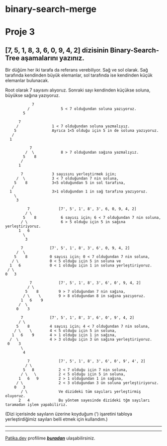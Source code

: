 # binary-search-merge

# Proje 3
## [7, 5, 1, 8, 3, 6, 0, 9, 4, 2] dizisinin Binary-Search-Tree aşamalarını yazınız.

Bir düğüm her iki tarafa da referans verebiliyor. Sağ ve sol olarak. Sağ tarafında kendinden büyük elemanlar, sol tarafında ise kendinden küçük elemanlar bulunacak.

Root olarak 7 sayısını alıyoruz. Sonraki sayı kendinden küçükse soluna, büyükse sağına yazıyoruz.

```
            7
          /              5 < 7 olduğundan soluna yazıyoruz.
        5
```
          7
         /               1 < 7 olduğundan soluna yazmalıyız.
        5                Ayrıca 1<5 olduğu için 5 in de soluna yazıyoruz.
       / 
      1
```
           7
         /  \            8 > 7 olduğundan sağına yazmalıyız.
        5    8          
       / 
      1
```                        
           7             3 sayısını yerleştirmek için;
         /  \            3 < 7 olduğundan 7 nin soluna, 
        5    8           3<5 olduğundan 5 in sol tarafına,
       /               
      1                  3>1 olduğundan 1 in sağ tarafına yazıyoruz.
        \                   
         3              
```
          7             [7', 5', 1', 8', 3', 6, 0, 9, 4, 2]
         / \           
        5    8           6 sayısı için; 6 < 7 olduğundan 7 nin soluna,
       / \               6 > 5 olduğu için 5 in sağına yerleştiriyoruz.
      1   6     
        \
         3
```
           7            [7', 5', 1', 8', 3', 6', 0, 9, 4, 2]
         /  \           
        5    8          0 sayısı için; 0 < 7 olduğundan 7 nin soluna,
       / \              0 < 5 olduğu için 5 in soluna ve 
      1   6             0 < 1 olduğu için 1 in soluna yerleştiriyoruz.
     / \
    0   3
```
           7            [7', 5', 1', 8', 3', 6', 0', 9, 4, 2]
          / \           
         5    8         9 > 7 olduğundan 7 nin sağına,
        / \    \        9 > 8 olduğundan 8 in sağına yazıyoruz.
       1   6    9          
      /  \
     0    3
```
           7            [7', 5', 1', 8', 3', 6', 0', 9', 4, 2]
          / \           
         5    8         4 sayısı için; 4 < 7 olduğundan 7 nin soluna,
        / \    \        4 < 5 olduğu için 5 in soluna,
       1   6    9       4 > 1 olduğu için 1 in sağına,
      /  \              4 > 3 olduğu için 3 ün sağına yerleştiriyoruz.
     0    3
           \
            4
```
          7             [7', 5', 1', 8', 3', 6', 0', 9', 4', 2]
         / \           
        5   8           2 < 7 olduğu için 7 nin soluna,
       / \   \          2 < 5 olduğu için 5 in soluna,
      1   6   9         2 > 1 olduğundan 1 in sağına,
     / \                2 < 3 olduğundan 3 ün soluna yerleştiriyoruz.
    0   3
       / \              Ve dizideki tüm sayıları yerleştirmiş oluyoruz.
      2   4             Bu yöntem sayesinde dizideki tğm sayıları taramadan işlem yapabiliriz.
```
(Dizi içerisinde sayıların üzerine koyduğum (') işaretini tabloya yerleştirdiğimiz sayıları belli etmek için kullandım.)

---
---
[Patika.dev](www.patika.dev) profilime ***[buradan](https://app.patika.dev/canumitaras)*** ulaşabilirsiniz.